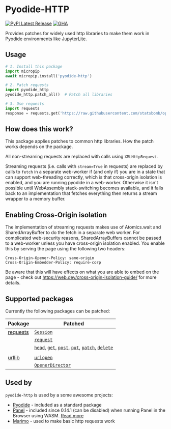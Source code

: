 # Pyodide-HTTP

[![PyPI Latest Release](https://img.shields.io/pypi/v/pyodide-http.svg)](https://pypi.org/project/pyodide-http/)
[![GHA](https://github.com/koenvo/pyodide-http/actions/workflows/main.yml/badge.svg)](https://github.com/koenvo/pyodide-http/actions/workflows/main.yml/badge.svg)

Provides patches for widely used http libraries to make them work in Pyodide environments like JupyterLite.

## Usage

```python
# 1. Install this package
import micropip
await micropip.install('pyodide-http')

# 2. Patch requests
import pyodide_http
pyodide_http.patch_all()  # Patch all libraries

# 3. Use requests
import requests
response = requests.get('https://raw.githubusercontent.com/statsbomb/open-data/master/data/lineups/15946.json')
```

## How does this work?

This package applies patches to common http libraries. How the patch works depends on the package.

All non-streaming requests are replaced with calls using `XMLHttpRequest`. 

Streaming requests (i.e. calls with `stream=True` in requests) are replaced by calls to `fetch` in a separate web-worker if (and only if) you are in a state that can support web-threading correctly, which is that cross-origin isolation is enabled, and you are running pyodide in a web-worker. Otherwise it isn't possible until WebAssembly stack-switching becomes available, and it falls back to an implementation that fetches everything then returns a stream wrapper to a memory buffer.

## Enabling Cross-Origin isolation

The implementation of streaming requests makes use of Atomics.wait and SharedArrayBuffer to do the fetch in a separate web worker. For complicated web-security reasons, SharedArrayBuffers cannot be passed to a web-worker unless you have cross-origin isolation enabled. You enable this by serving the page using the following two headers:

    Cross-Origin-Opener-Policy: same-origin
    Cross-Origin-Embedder-Policy: require-corp

Be aware that this will have effects on what you are able to embed on the page - check out https://web.dev/cross-origin-isolation-guide/ for more details.

## Supported packages

Currently the following packages can be patched:

| Package                                                         | Patched                                                                                                                                                                                                                                                                                                                                                                                                                                          |
|-----------------------------------------------------------------|--------------------------------------------------------------------------------------------------------------------------------------------------------------------------------------------------------------------------------------------------------------------------------------------------------------------------------------------------------------------------------------------------------------------------------------------------|
| [requests](https://requests.readthedocs.io/en/latest/)          | [`Session`](https://requests.readthedocs.io/en/latest/api/#requests.Session)                                                                                                                                                                                                                                                                                                                                                                     | 
|                                                                 | [`request`](https://requests.readthedocs.io/en/latest/api/#requests.request)                                                                                                                                                                                                                                                                                                                                                                     |                                                                                                                                                                                                                                                                                                                                                                     
|                                                                 | [`head`](https://requests.readthedocs.io/en/latest/api/#requests.head), [`get`](https://requests.readthedocs.io/en/latest/api/#requests.get), [`post`](https://requests.readthedocs.io/en/latest/api/#requests.post), [`put`](https://requests.readthedocs.io/en/latest/api/#requests.put), [`patch`](https://requests.readthedocs.io/en/latest/api/#requests.patch), [`delete`](https://requests.readthedocs.io/en/latest/api/#requests.delete) |
|                                                                 |                                                                                                                                                                                                                                                                                                                                                                                                                                                  |
| [urllib](https://docs.python.org/3/library/urllib.request.html) | [`urlopen`](https://docs.python.org/3/library/urllib.request.html#urllib.request.urlopen)                                                                                                                                                                                                                                                                                                                                                        |
|                                                                 | [`OpenerDirector`](https://docs.python.org/3/library/urllib.request.html#urllib.request.OpenerDirector)                                                                                                                                                                                                                                                                                                                                         |

## Used by

`pyodide-http` is used by a some awesome projects:
- [Pyodide](https://github.com/pyodide/pyodide) - included as a standard package
- [Panel](https://github.com/holoviz/panel) - included since 0.14.1 (can be disabled) when running Panel in the Browser using WASM. [Read more](https://panel.holoviz.org/user_guide/Running_in_Webassembly.html#handling-http-requests)
- [Marimo](https://marimo.io/) - used to make basic http requests work
